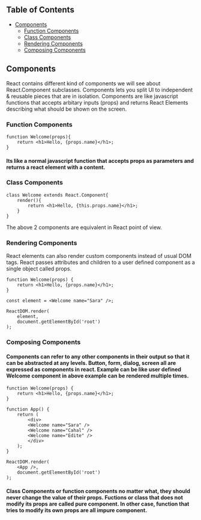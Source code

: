 ## Table of Contents

- [Components](#Component)
    - [Function Components](#functionComponent)
    - [Class Components](#classComponent)
    - [Rendering Components](#renderingComponent)
    - [Composing Components](#composingComponent)
    
## Components <a name = "Component"></a>

React contains different kind of components we will see about React.Component subclasses. Components lets you split UI to independent & reusable pieces that are in isolation. Components are like javascript functions that accepts arbitary inputs (props) and returns React Elements describing what should be shown on the screen.

### Function Components <a name = "functionComponent"></a>
    function Welcome(props){
        return <h1>Hello, {props.name}</h1>;
    }
#### Its like a normal javascript function that accepts props as parameters and returns a react element with a content.
### Class Components <a name = "classComponent"></a>
    class Welcome extends React.Component{
        render(){
            return <h1>Hello, {this.props.name}</h1>;
        }
    }
The above 2 components are equivalent in React point of view.

### Rendering Components <a name="renderingComponent"></a>
React elements can also render custom components instead of usual DOM tags.
React passes attributes and children to a user defined component as a single object called props.

    function Welcome(props) {
        return <h1>Hello, {props.name}</h1>;
    }

    const element = <Welcome name="Sara" />;

    ReactDOM.render(
        element,
        document.getElementById('root')
    );
### Composing Components <a name="composingComponent"></a>
#### Components can refer to any other components in their output so that it can be abstracted at any levels. Button, form, dialog, screen all are expressed as components in react. Example can be like user defined Welcome component in above example can be rendered multiple times.

    function Welcome(props) {
        return <h1>Hello, {props.name}</h1>;
    }

    function App() {
        return (
            <div>
            <Welcome name="Sara" />
            <Welcome name="Cahal" />
            <Welcome name="Edite" />
            </div>
        );
    }

    ReactDOM.render(
        <App />,
        document.getElementById('root')
    );

#### Class Components or function components no matter what, they should never change the value of their props. Fuctions or class that does not modify its props are called pure component. In other case, function that tries to modify its own props are all impure component.